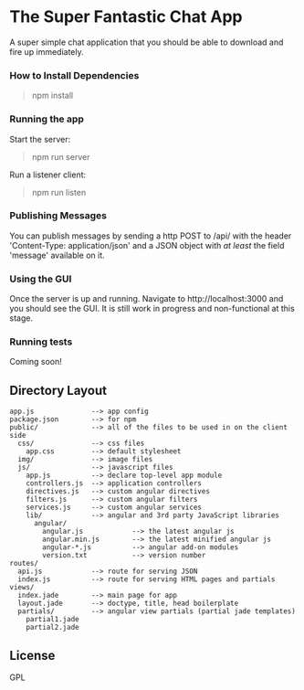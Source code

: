 # The Super Fantastic Chat App

A super simple chat application that you should be able to download and fire up immediately.

### How to Install Dependencies
> npm install

### Running the app

Start the server:
> npm run server

Run a listener client:
> npm run listen

### Publishing Messages
You can publish messages by sending a http POST to /api/ with the header 'Content-Type: application/json'
and a JSON object with *at least* the field 'message' available on it.

### Using the GUI
Once the server is up and running. Navigate to http://localhost:3000 and you should see the GUI.
It is still work in progress and non-functional at this stage.

### Running tests

Coming soon!

## Directory Layout
    
    app.js              --> app config
    package.json        --> for npm
    public/             --> all of the files to be used in on the client side
      css/              --> css files
        app.css         --> default stylesheet
      img/              --> image files
      js/               --> javascript files
        app.js          --> declare top-level app module
        controllers.js  --> application controllers
        directives.js   --> custom angular directives
        filters.js      --> custom angular filters
        services.js     --> custom angular services
        lib/            --> angular and 3rd party JavaScript libraries
          angular/
            angular.js            --> the latest angular js
            angular.min.js        --> the latest minified angular js
            angular-*.js          --> angular add-on modules
            version.txt           --> version number
    routes/
      api.js            --> route for serving JSON
      index.js          --> route for serving HTML pages and partials
    views/
      index.jade        --> main page for app
      layout.jade       --> doctype, title, head boilerplate
      partials/         --> angular view partials (partial jade templates)
        partial1.jade
        partial2.jade



## License
GPL
